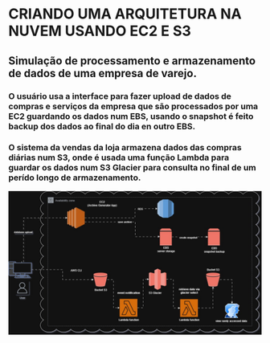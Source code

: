 # **CRIANDO UMA ARQUITETURA NA NUVEM USANDO EC2 E S3**

## Simulação de processamento e armazenamento de dados de uma empresa de varejo.

### O usuário usa a interface para fazer upload de dados de compras e serviços da empresa que são processados por uma EC2 guardando os dados num EBS, usando o snapshot é feito backup dos dados ao final do dia en outro EBS.

### O sistema da vendas da loja armazena dados das compras diárias num S3, onde é usada uma função Lambda para guardar os dados num S3 Glacier para consulta no final de um perído longo de armazenamento.

![img](./assets/diagrama.jpg)

